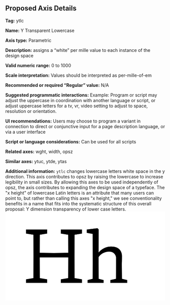 ## Proposed Axis Details

**Tag:** ytlc

**Name:** Y Transparent Lowercase

**Axis type:** Parametric

**Description:** assigns a “white” per mille value to each instance of the design space

**Valid numeric range:**  0 to 1000

**Scale interpretation:** Values should be interpreted as per-mille-of-em

**Recommended or required “Regular” value:** N/A

**Suggested programmatic interactions:** Example: Program or script may adjust the uppercase in coordination with another language or script, or adjust uppercase letters for a tv, vr, video setting to adjust to space, resolution or orientation.  

**UI recommendations:** Users may choose to program a variant in connection to direct or conjunctive input for a page description language, or via a user interface

**Script or language considerations:** Can be used for all scripts

**Related axes:**  wght, width, opsz

**Similar axes:** ytuc, ytde, ytas

**Additional information:** `ytlc` changes lowercase letters white space in the y direction. This axis contributes to opsz by raising the lowercase to increase legibility in small sizes. By allowing this axes to be used independently of opsz, the axis contributes to expanding the design space of a typeface. The "x height" of lowercase Latin letters is an attribute that many users can point to, but rather than calling this axes "x height," we see conventionality benefits in a name that fits into the systematic structure of this overall proposal: Y dimension transparency of lower case letters. ![Demonstration](demos/animation-ytlc.gif)
